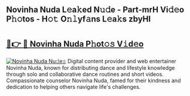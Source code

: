 ## Novinha Nuda L𝚎a𝚔ed N𝚞𝚍e - Part-mrH Vi𝚍𝚎o P𝚑𝚘tos - H𝚘𝚝 O𝚗𝚕yf𝚊ns L𝚎a𝚔s zbyHI

# <h2><a href="http://kf1exwf.oniu.top/?m=Novinha+Nuda">🔗👉 🔴 Novinha Nuda P𝚑ot𝚘𝚜 V𝚒d𝚎o</a></h2>

[![Novinha Nuda Nu𝚍e𝚜](https://i.imgur.com/0qMVB7G.gif)](http://kf1exwf.oniu.top/?m=Novinha+Nuda)
Digital content provider and web entertainer Novinha Nuda, known for distributing dance and lifestyle knowledge through solo and collaborative dance routines and short videos. Compassionate counselor Novinha Nuda, famed for their kindness and dedication to helping others navigate life's challenges.  

